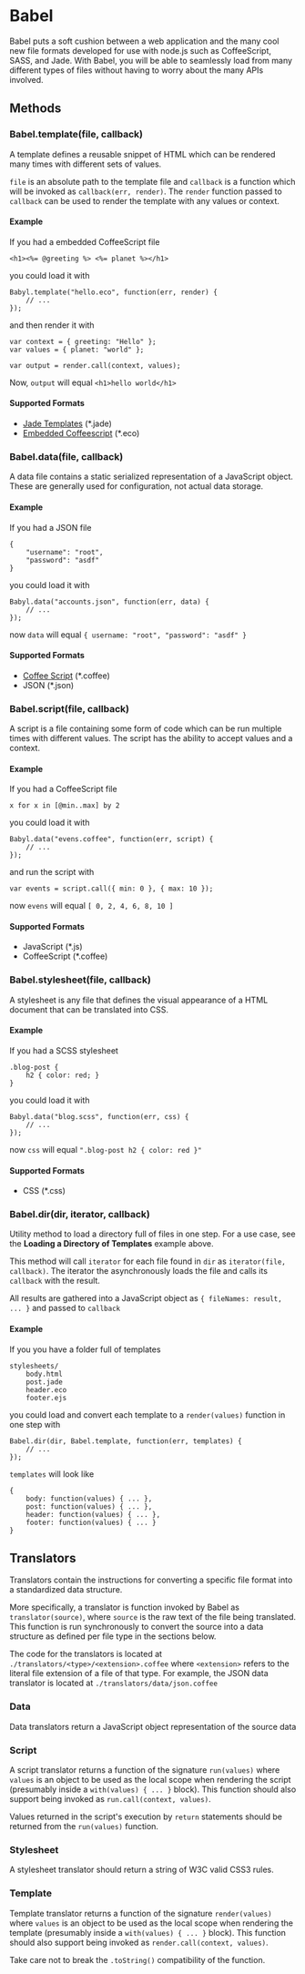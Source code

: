 # Babel

Babel puts a soft cushion between a web application and the many cool new 
file formats developed for use with node.js such as CoffeeScript, SASS, and 
Jade. With Babel, you will be able to seamlessly load from many different 
types of files without having to worry about the many APIs involved.

## Methods

### Babel.template(file, callback)

A template defines a reusable snippet of HTML which can be rendered many times
with different sets of values.

`file` is an absolute path to the template file and `callback` is a function 
which will be invoked as `callback(err, render)`. The `render` function passed
to `callback` can be used to render the template with any values or context.

#### Example

If you had a embedded CoffeeScript file

	<h1><%= @greeting %> <%= planet %></h1>
	
you could load it with

	Babyl.template("hello.eco", function(err, render) {
		// ...
	});
	
and then render it with

	var context = { greeting: "Hello" };
	var values = { planet: "world" };

	var output = render.call(context, values);
	
Now, `output` will equal `<h1>hello world</h1>`

#### Supported Formats

 + [Jade Templates](https://github.com/visionmedia/jade) (*.jade)
 + [Embedded Coffeescript](https://github.com/sstephenson/eco) (*.eco)

### Babel.data(file, callback)

A data file contains a static serialized representation of a JavaScript object.
These are generally used for configuration, not actual data storage.

#### Example

If you had a JSON file

	{
		"username": "root",
		"password": "asdf"
	}
	
you could load it with

	Babyl.data("accounts.json", function(err, data) {
		// ...
	});
	
now `data` will equal `{ username: "root", "password": "asdf" }`

#### Supported Formats

 + [Coffee Script](http://jashkenas.github.com/coffee-script/) (*.coffee)
 + JSON (*.json)

### Babel.script(file, callback)

A script is a file containing some form of code which can be run multiple times
with different values. The script has the ability to accept values and a context.

#### Example

If you had a CoffeeScript file

	x for x in [@min..max] by 2

you could load it with

	Babyl.data("evens.coffee", function(err, script) {
		// ...
	});

and run the script with

	var events = script.call({ min: 0 }, { max: 10 });
	
now `evens` will equal `[ 0, 2, 4, 6, 8, 10 ]`

#### Supported Formats

 + JavaScript (*.js)
 + CoffeeScript (*.coffee)

### Babel.stylesheet(file, callback)

A stylesheet is any file that defines the visual appearance of a HTML document
that can be translated into CSS.

#### Example

If you had a SCSS stylesheet

	.blog-post {
		h2 { color: red; }
	}
	
you could load it with

	Babyl.data("blog.scss", function(err, css) {
		// ...
	});
	
now `css` will equal `".blog-post h2 { color: red }"`

#### Supported Formats

 + CSS (*.css)



### Babel.dir(dir, iterator, callback)

Utility method to load a directory full of files in one step. For a use case,
see the **Loading a Directory of Templates** example above.

This method will call `iterator` for each file found in `dir` as 
`iterator(file, callback)`. The iterator the asynchronously loads the file and
calls its `callback` with the result.

All results are gathered into a JavaScript object as `{ fileNames: result, ... }`
and passed to `callback`

#### Example

If you you have a folder full of templates

	stylesheets/
		body.html
		post.jade
		header.eco
		footer.ejs
		
you could load and convert each template to a `render(values)` function in
one step with

	Babel.dir(dir, Babel.template, function(err, templates) {
		// ...
	});

`templates` will look like

	{
		body: function(values) { ... },
		post: function(values) { ... },
		header: function(values) { ... },
		footer: function(values) { ... }
	}

## Translators

Translators contain the instructions for converting a specific file format 
into a standardized data structure.

More specifically, a translator is function invoked by Babel as `translator(source)`, 
where `source` is the raw text of the file being translated. This function
is run synchronously to convert the source into a data structure as defined 
per file type in the sections below.

The code for the translators is located at 
`./translators/<type>/<extension>.coffee` where `<extension>` refers to the 
literal file extension of a file of that type. For example, the JSON data 
translator is located at `./translators/data/json.coffee`

### Data

Data translators return a JavaScript object representation of the source data

### Script

A script translator returns a function of the signature `run(values)`
where `values` is an object to be used as the local scope when rendering the 
script (presumably inside a `with(values) { ... }` block). This function
should also support being invoked as `run.call(context, values)`. 

Values returned in the script's execution by `return` statements should be 
returned from the `run(values)` function.

### Stylesheet

A stylesheet translator should return a string of W3C valid CSS3 rules.

### Template

Template translator returns a function of the signature `render(values)`
where `values` is an object to be used as the local scope when rendering the 
template (presumably inside a `with(values) { ... }` block). This function
should also support being invoked as `render.call(context, values)`.

Take care not to break the `.toString()` compatibility of the function.